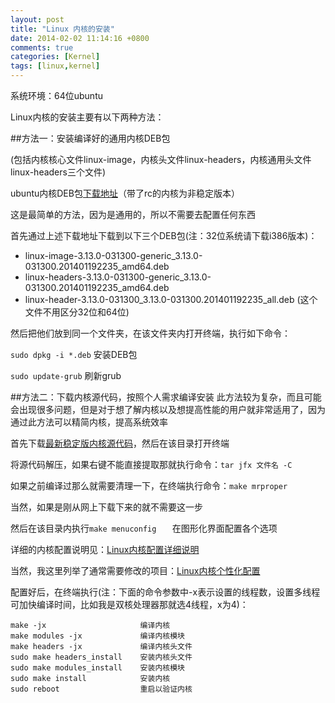 ```yaml
---
layout: post
title: "Linux 内核的安装"
date: 2014-02-02 11:14:16 +0800
comments: true
categories: [Kernel]
tags: [linux,kernel]
---
```

系统环境：64位ubuntu

Linux内核的安装主要有以下两种方法：

##方法一：安装编译好的通用内核DEB包

(包括内核核心文件linux-image，内核头文件linux-headers，内核通用头文件linux-headers三个文件)

ubuntu内核DEB包[下载地址](http://kernel.ubuntu.com/~kernel-ppa/mainline/)（带了rc的内核为非稳定版本）
<!--more-->
这是最简单的方法，因为是通用的，所以不需要去配置任何东西

首先通过上述下载地址下载到以下三个DEB包(注：32位系统请下载i386版本)：

 - linux-image-3.13.0-031300-generic_3.13.0-031300.201401192235_amd64.deb
 - linux-headers-3.13.0-031300-generic_3.13.0-031300.201401192235_amd64.deb
 - linux-header-3.13.0-031300_3.13.0-031300.201401192235_all.deb	(这个文件不用区分32位和64位)

然后把他们放到同一个文件夹，在该文件夹内打开终端，执行如下命令：

`sudo dpkg -i *.deb`            安装DEB包

`sudo update-grub`        	刷新grub

##方法二：下载内核源代码，按照个人需求编译安装
此方法较为复杂，而且可能会出现很多问题，但是对于想了解内核以及想提高性能的用户就非常适用了，因为通过此方法可以精简内核，提高系统效率

首先下载[最新稳定版内核源代码](http://kernel.org)，然后在该目录打开终端

将源代码解压，如果右键不能直接提取那就执行命令：`tar jfx 文件名 -C`

如果之前编译过那么就需要清理一下，在终端执行命令：`make mrproper`

当然，如果是刚从网上下载下来的就不需要这一步

然后在该目录内执行`make menuconfig	`
在图形化界面配置各个选项

详细的内核配置说明见：[Linux内核配置详细说明](http://haofly.net/blog/2014/02/02/linux-kernel/)

当然，我这里列举了通常需要修改的项目：[Linux内核个性化配置](http://haofly.net/blog/2014/02/02/kernel-mainmenu/)

配置好后，在终端执行(注：下面的命令参数中-x表示设置的线程数，设置多线程可加快编译时间，比如我是双核处理器那就选4线程，x为4)：

    make -jx                     编译内核
    make modules -jx             编译内核模块
    make headers -jx             编译内核头文件
    sudo make headers_install    安装内核头文件
    sudo make modules_install    安装内核模块
    sudo make install            安装内核
    sudo reboot                  重启以验证内核



